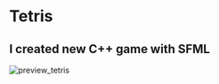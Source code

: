 # Tetris
## I created new C++ game with SFML
![preview_tetris](https://github.com/user-attachments/assets/f0405857-387c-484b-8686-e9df5dfe5637)
